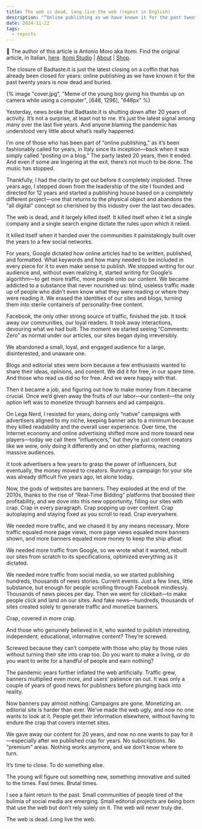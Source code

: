 ```yaml
---
title: The web is dead, long live the web (repost in English)
description: "“Online publishing as we have known it for the past twenty years is now dead and buried”. Reposting an article from my friend Antonio Moro aka Itomi, one of those who has been part of “online publishing” in Italy since the early days."
date: 2024-11-22
tags:
  - reposts
---
```


👀 The author of this article is Antonio Moro aka Itomi. Find the original article, in Italian, [here](https://www.clickbaiting.it/p/il-web-e-morto-lunga-vita-al-web). [Itomi Studio](https://itomi.studio/) | [About](https://itomi.studio/about/) | [Shop](https://itomi.shop/).

The closure of Badtaste.it is just the latest closing on a coffin that has already been closed for years: online publishing as we have known it for the past twenty years is now dead and buried.

{% image "cover.jpg", "Meme of the young boy giving his thumbs up on camera while using a computer", [648, 1296], "648px" %}

Yesterday, news broke that Badtaste.it is shutting down after 20 years of activity. It’s not a surprise, at least not to me. It’s just the latest signal among many over the last five years. And anyone blaming the pandemic has understood very little about what’s really happened.

I’m one of those who has been part of “online publishing,” as it’s been fashionably called for years, in Italy since its inception—back when it was simply called “posting on a blog.” The party lasted 20 years, then it ended. And even if some are lingering at the exit, there’s not much to be done. The music has stopped.

Thankfully, I had the clarity to get out before it completely imploded. Three years ago, I stepped down from the leadership of the site I founded and directed for 12 years and started a publishing house based on a completely different project—one that returns to the physical object and abandons the "all digital" concept so cherished by this industry over the last two decades.

The web is dead, and it largely killed itself. It killed itself when it let a single company and a single search engine dictate the rules upon which it relied.

It killed itself when it handed over the communities it painstakingly built over the years to a few social networks.

For years, Google dictated how online articles had to be written, published, and formatted. What keywords and how many needed to be included in every piece for it to even make sense to publish. We stopped writing for our audience and, without even realizing it, started writing for Google’s algorithm—to get more traffic, more people onto our content. We became addicted to a substance that never nourished us: blind, useless traffic made up of people who didn’t even know what they were reading or where they were reading it. We erased the identities of our sites and blogs, turning them into sterile containers of personality-free content.

Facebook, the only other strong source of traffic, finished the job. It took away our communities, our loyal readers. It took away interactions, devouring what we had built. The moment we started seeing “Comments: Zero” as normal under our articles, our sites began dying irreversibly.

We abandoned a small, loyal, and engaged audience for a large, disinterested, and unaware one.

Blogs and editorial sites were born because a few enthusiasts wanted to share their ideas, opinions, and content. We did it for free, in our spare time. And those who read us did so for free. And we were happy with that.

Then it became a job, and figuring out how to make money from it became crucial. Once we’d given away the fruits of our labor—our content—the only option left was to monetize through banners and ad campaigns.

On Lega Nerd, I resisted for years, doing only “native” campaigns with advertisers aligned to my niche, keeping banner ads to a minimum because they killed readability and the overall user experience. Over time, the Internet economy and online advertising shifted more and more toward new players—today we call them “influencers,” but they’re just content creators like we were, only doing it differently and on other platforms, reaching massive audiences.

It took advertisers a few years to grasp the power of influencers, but eventually, the money moved to creators. Running a campaign for your site was already difficult five years ago, let alone today.

Now, the gods of websites are banners. They exploded at the end of the 2010s, thanks to the rise of “Real-Time Bidding” platforms that boosted their profitability, and we dove into this new opportunity, filling our sites with crap. Crap in every paragraph. Crap popping up over content. Crap autoplaying and staying fixed as you scroll to read. Crap everywhere.

We needed more traffic, and we chased it by any means necessary. More traffic equaled more page views, more page views equaled more banners shown, and more banners equaled more money to keep the ship afloat.

We needed more traffic from Google, so we wrote what it wanted, rebuilt our sites from scratch to its specifications, optimized everything as it dictated.

We needed more traffic from social media, so we started publishing hundreds, thousands of news stories. Current events. Just a few lines, little substance, but enough for people scrolling through Facebook mindlessly. Thousands of news pieces per day. Then we went for clickbait—to make people click and land on our sites. And fake news—hundreds, thousands of sites created solely to generate traffic and monetize banners.

Crap, covered in more crap.

And those who genuinely believed in it, who wanted to publish interesting, independent, educational, informative content? They’re screwed.

Screwed because they can’t compete with those who play by those rules without turning their site into crap too. Do you want to make a living, or do you want to write for a handful of people and earn nothing?

The pandemic years further inflated the web artificially. Traffic grew, banners multiplied even more, and users’ patience ran out. It was only a couple of years of good news for publishers before plunging back into reality.

Now banners pay almost nothing. Campaigns are gone. Monetizing an editorial site is harder than ever. We’ve made the web ugly, and now no one wants to look at it. People get their information elsewhere, without having to endure the crap that covers internet sites.

We gave away our content for 20 years, and now no one wants to pay for it—especially after we published crap for years. No subscriptions. No “premium” areas. Nothing works anymore, and we don’t know where to turn.

It’s time to close. To do something else.

The young will figure out something new, something innovative and suited to the times. Fast times. Brutal times.

I see a faint return to the past. Small communities of people tired of the bulimia of social media are emerging. Small editorial projects are being born that use the web but don’t rely solely on it. The web will never truly die.

The web is dead. Long live the web.